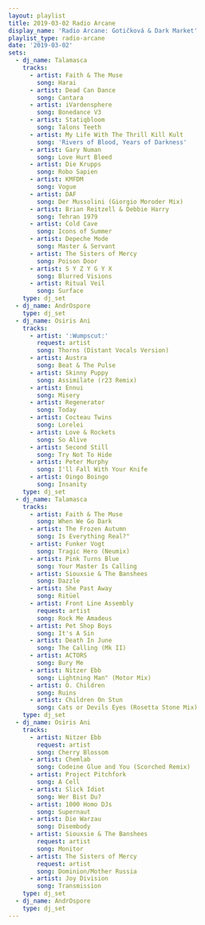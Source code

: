 ```yaml
---
layout: playlist
title: 2019-03-02 Radio Arcane
display_name: 'Radio Arcane: Gotičková & Dark Market'
playlist_type: radio-arcane
date: '2019-03-02'
sets:
  - dj_name: Talamasca
    tracks:
      - artist: Faith & The Muse
        song: Harai
      - artist: Dead Can Dance
        song: Cantara
      - artist: iVardensphere
        song: Bonedance V3
      - artist: Statiqbloom
        song: Talons Teeth
      - artist: My Life With The Thrill Kill Kult
        song: 'Rivers of Blood, Years of Darkness'
      - artist: Gary Numan
        song: Love Hurt Bleed
      - artist: Die Krupps
        song: Robo Sapien
      - artist: KMFDM
        song: Vogue
      - artist: DAF
        song: Der Mussolini (Giorgio Moroder Mix)
      - artist: Brian Reitzell & Debbie Harry
        song: Tehran 1979
      - artist: Cold Cave
        song: Icons of Summer
      - artist: Depeche Mode
        song: Master & Servant
      - artist: The Sisters of Mercy
        song: Poison Door
      - artist: S Y Z Y G Y X
        song: Blurred Visions
      - artist: Ritual Veil
        song: Surface
    type: dj_set
  - dj_name: AndrOspore
    type: dj_set
  - dj_name: Osiris Ani
    tracks:
      - artist: ':Wumpscut:'
        request: artist
        song: Thorns (Distant Vocals Version)
      - artist: Austra
        song: Beat & The Pulse
      - artist: Skinny Puppy
        song: Assimilate (r23 Remix)
      - artist: Ennui
        song: Misery
      - artist: Regenerator
        song: Today
      - artist: Cocteau Twins
        song: Lorelei
      - artist: Love & Rockets
        song: So Alive
      - artist: Second Still
        song: Try Not To Hide
      - artist: Peter Murphy
        song: I'll Fall With Your Knife
      - artist: Oingo Boingo
        song: Insanity
    type: dj_set
  - dj_name: Talamasca
    tracks:
      - artist: Faith & The Muse
        song: When We Go Dark
      - artist: The Frozen Autumn
        song: Is Everything Real?"
      - artist: Funker Vogt
        song: Tragic Hero (Neumix)
      - artist: Pink Turns Blue
        song: Your Master Is Calling
      - artist: Siouxsie & The Banshees
        song: Dazzle
      - artist: She Past Away
        song: Ritüel
      - artist: Front Line Assembly
        request: artist
        song: Rock Me Amadeus
      - artist: Pet Shop Boys
        song: It's A Sin
      - artist: Death In June
        song: The Calling (Mk II)
      - artist: ACTORS
        song: Bury Me
      - artist: Nitzer Ebb
        song: Lightning Man" (Motor Mix)
      - artist: O. Children
        song: Ruins
      - artist: Children On Stun
        song: Cats or Devils Eyes (Rosetta Stone Mix)
    type: dj_set
  - dj_name: Osiris Ani
    tracks:
      - artist: Nitzer Ebb
        request: artist
        song: Cherry Blossom
      - artist: Chemlab
        song: Codeine Glue and You (Scorched Remix)
      - artist: Project Pitchfork
        song: A Cell
      - artist: Slick Idiot
        song: Wer Bist Du?
      - artist: 1000 Homo DJs
        song: Supernaut
      - artist: Die Warzau
        song: Disembody
      - artist: Siouxsie & The Banshees
        request: artist
        song: Monitor
      - artist: The Sisters of Mercy
        request: artist
        song: Dominion/Mother Russia
      - artist: Joy Division
        song: Transmission
    type: dj_set
  - dj_name: AndrOspore
    type: dj_set
---
```


